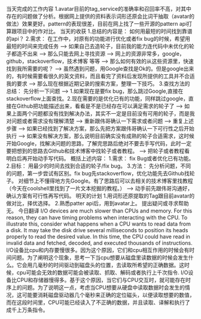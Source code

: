 当天完成的工作内容
1.avatar目前的tag_service的准确率和召回率不高，对其中存在的问题做了分析。根据网上提供的资料表示词形还原会比词干抽取（avatar的做法）效果更好。pattern的表现很差，目前在网上找了一些开源的pattern api打算跟项目中的作对比。
当天的收获
1.总结的内容是： 如何用最短的时间找到靠谱的api？
2.需求： 在工作中，对原有的功能进行优化或者fix bug的时候，希望用最短的时间来完成任务 –> 如果自己去造轮子，目前我的能力连代码中未优化的轮子都造不出来 –> 那么只能去网上寻找资源 –> 网上的资源非常多，google，github，stackoverflow，技术博客 等等 –> 那么如何有效的从这些资源里，快速找到我所需要的呢？ –> 虽然遇到问题，用Google查找是Ok的。但是google出来的，有时候需要看很久的英文资料，而且看完了资料后发现所提供的工具并不合适我的要求 –> 那么现在根据近期记录的搜索方案，整理一下技巧。
3.查找方法的总结：
先分析一下问题 –> 1.如果现在是要fix bug，那么跳过Google,直接在stackoverflow上面查找。2.现在需要的是优化已有的功能，同样跳过google，直接在Github把功能描述出来，看看是不是已经存在可以满足需求的轮子了 –> 如果上面两个问题都没有找到解决办法，其实不一定是目前没有可用的轮子，而是我对问题或者需求没有理解清楚 –> 重新跟伟哥确认一下需求或者问题 –> 重复上述步骤 –> 如果已经找到了解决方案，那么先把方案跟伟哥确认一下可行性之后开始执行 –> 如果没有解决方案，那么说明目前确实没有成熟的轮子合适需求，这时候开始Google，找解决问题的思路，了解完思路后绝对不要去手写代码，此时一定要把想到的思路去Github和技术博客中找轮子或者教程。 –> 把轮子或者教程看明白后再开始动手写代码。
概括上述内容：
1.需求： fix Bug或者优化已有功能。
2.目标： 用最少的时间去找到合适的轮子/fix bug。
3.方法： 先分析问题，不同的问题，第一步尝试有区别。fix bug先stackoverflow，优化功能先去Github找轮子。 对细节上不懂得地方先Google。有了思路后可以去相关的技术博客里找教程（今天在coolshell里找到了一片文本挖掘的教程。） –>  动手前先跟伟哥沟通好，确认方案有可行性再写代码。 
明天的计划
1.用词形还原提取的Tag跟目前avatar的做对比，择优选择。
2.熟悉patter api后，用到avatar上。
提出疑问或寻求帮助
无。
今日翻译
I/O devices are much slower than CPUs and memory. For this reason, they can have timing problems when interacting with the CPU. To illustrate this, consider what happens when a CPU wants to read data from a disk. It may take the disk drive several milliseconds to position its heads properly to read the desired value. In this time, the CPU could have read in invalid data and fetched, decoded, and executed thousands of instructions.
I/O设备比cpu和内存要慢很多。因为这个原因，它们和cpu相互作用的时候会有时间问题。为了阐明这个现象，思考一下当cpu想要从磁盘里读数据的时候会发生什么。它会用几毫秒的时间驱动到磁盘头的位置，去读取所希望的正确数据。这时候，cpu可能会无效的数据可能会被读取、抓取、解码或者执行上千次指令.
I/O设备比CPU和存储器慢得多。基于这个原因，当它们与CPU交互时，就可能存在时序上的问题。为了说明这一点，考虑当CPU想要从硬盘中读取数据时会发生的情况，这可能要消耗磁盘驱动器几个毫秒来正确的定位磁头，以便读取想要的数值，而在这段时间里，CPU可能已经读入了不正确的数据，并且读取、译解和执行了成千上万条指令。